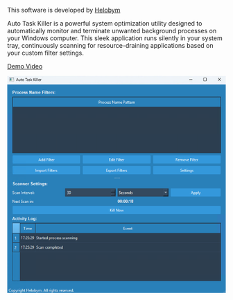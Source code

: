 This software is developed by [Helobym](https://helobym.com)

Auto Task Killer is a powerful system optimization utility designed to automatically monitor and terminate unwanted background processes on your Windows computer. This sleek application runs silently in your system tray, continuously scanning for resource-draining applications based on your custom filter settings.


[Demo Video](https://youtu.be/pJZhMXc_3mg)

![Screenshot Preview](auto-task-killer-software1.png)
